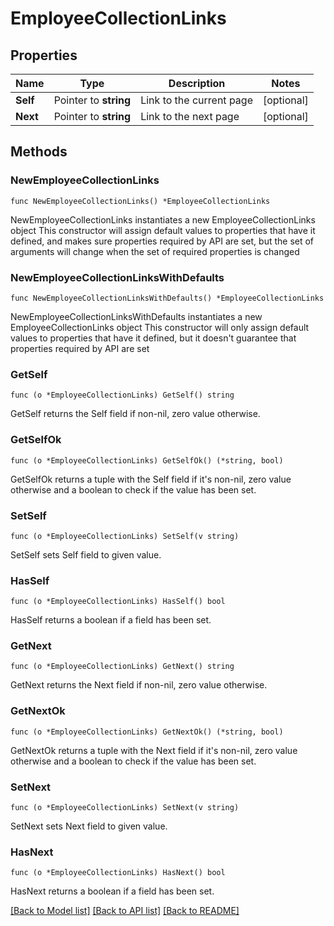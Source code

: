# EmployeeCollectionLinks

## Properties

Name | Type | Description | Notes
------------ | ------------- | ------------- | -------------
**Self** | Pointer to **string** | Link to the current page | [optional] 
**Next** | Pointer to **string** | Link to the next page | [optional] 

## Methods

### NewEmployeeCollectionLinks

`func NewEmployeeCollectionLinks() *EmployeeCollectionLinks`

NewEmployeeCollectionLinks instantiates a new EmployeeCollectionLinks object
This constructor will assign default values to properties that have it defined,
and makes sure properties required by API are set, but the set of arguments
will change when the set of required properties is changed

### NewEmployeeCollectionLinksWithDefaults

`func NewEmployeeCollectionLinksWithDefaults() *EmployeeCollectionLinks`

NewEmployeeCollectionLinksWithDefaults instantiates a new EmployeeCollectionLinks object
This constructor will only assign default values to properties that have it defined,
but it doesn't guarantee that properties required by API are set

### GetSelf

`func (o *EmployeeCollectionLinks) GetSelf() string`

GetSelf returns the Self field if non-nil, zero value otherwise.

### GetSelfOk

`func (o *EmployeeCollectionLinks) GetSelfOk() (*string, bool)`

GetSelfOk returns a tuple with the Self field if it's non-nil, zero value otherwise
and a boolean to check if the value has been set.

### SetSelf

`func (o *EmployeeCollectionLinks) SetSelf(v string)`

SetSelf sets Self field to given value.

### HasSelf

`func (o *EmployeeCollectionLinks) HasSelf() bool`

HasSelf returns a boolean if a field has been set.

### GetNext

`func (o *EmployeeCollectionLinks) GetNext() string`

GetNext returns the Next field if non-nil, zero value otherwise.

### GetNextOk

`func (o *EmployeeCollectionLinks) GetNextOk() (*string, bool)`

GetNextOk returns a tuple with the Next field if it's non-nil, zero value otherwise
and a boolean to check if the value has been set.

### SetNext

`func (o *EmployeeCollectionLinks) SetNext(v string)`

SetNext sets Next field to given value.

### HasNext

`func (o *EmployeeCollectionLinks) HasNext() bool`

HasNext returns a boolean if a field has been set.


[[Back to Model list]](../README.md#documentation-for-models) [[Back to API list]](../README.md#documentation-for-api-endpoints) [[Back to README]](../README.md)


